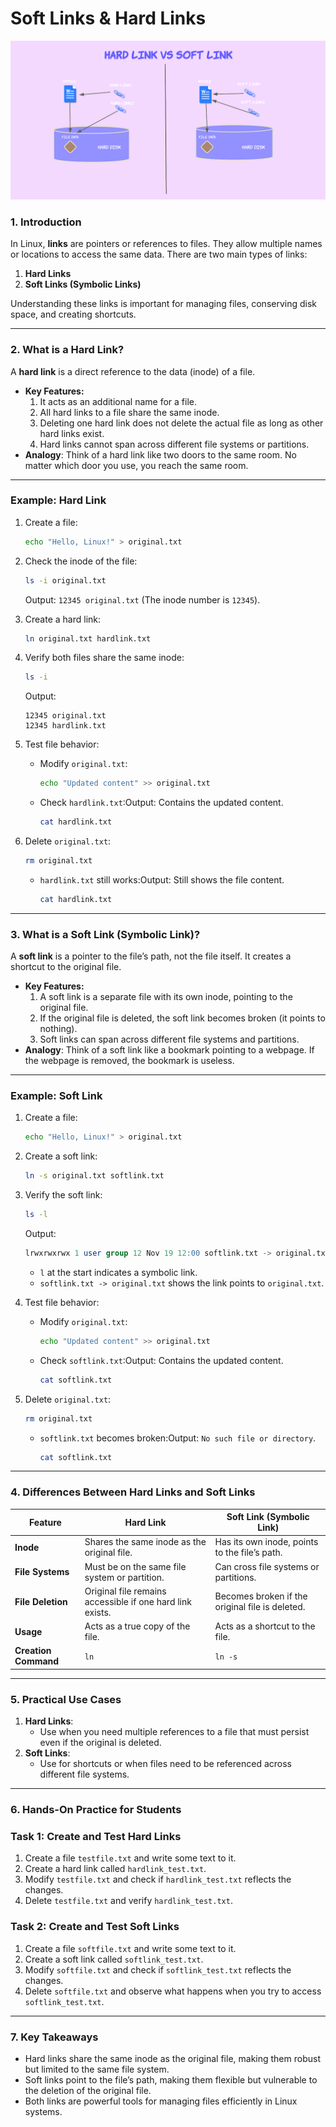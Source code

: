 # Soft Links & Hard Links

![image.png](../../images/links.png)

### **1. Introduction**

In Linux, **links** are pointers or references to files. They allow multiple names or locations to access the same data. There are two main types of links:

1. **Hard Links**
2. **Soft Links (Symbolic Links)**

Understanding these links is important for managing files, conserving disk space, and creating shortcuts.

---

### **2. What is a Hard Link?**

A **hard link** is a direct reference to the data (inode) of a file.

- **Key Features:**
    1. It acts as an additional name for a file.
    2. All hard links to a file share the same inode.
    3. Deleting one hard link does not delete the actual file as long as other hard links exist.
    4. Hard links cannot span across different file systems or partitions.
- **Analogy**: Think of a hard link like two doors to the same room. No matter which door you use, you reach the same room.

---

### **Example: Hard Link**

1. Create a file:
    
    ```bash
    echo "Hello, Linux!" > original.txt
    
    ```
    
2. Check the inode of the file:
    
    ```bash
    ls -i original.txt
    
    ```
    
    Output: `12345 original.txt` (The inode number is `12345`).
    
3. Create a hard link:
    
    ```bash
    ln original.txt hardlink.txt
    
    ```
    
4. Verify both files share the same inode:
    
    ```bash
    ls -i
    
    ```
    
    Output:
    
    ```
    12345 original.txt
    12345 hardlink.txt
    
    ```
    
5. Test file behavior:
    - Modify `original.txt`:
        
        ```bash
        echo "Updated content" >> original.txt
        
        ```
        
    - Check `hardlink.txt`:Output: Contains the updated content.
        
        ```bash
        cat hardlink.txt
        
        ```
        
6. Delete `original.txt`:
    
    ```bash
    rm original.txt
    
    ```
    
    - `hardlink.txt` still works:Output: Still shows the file content.
        
        ```bash
        cat hardlink.txt
        
        ```
        

---

### **3. What is a Soft Link (Symbolic Link)?**

A **soft link** is a pointer to the file’s path, not the file itself. It creates a shortcut to the original file.

- **Key Features:**
    1. A soft link is a separate file with its own inode, pointing to the original file.
    2. If the original file is deleted, the soft link becomes broken (it points to nothing).
    3. Soft links can span across different file systems and partitions.
- **Analogy**: Think of a soft link like a bookmark pointing to a webpage. If the webpage is removed, the bookmark is useless.

---

### **Example: Soft Link**

1. Create a file:
    
    ```bash
    echo "Hello, Linux!" > original.txt
    
    ```
    
2. Create a soft link:
    
    ```bash
    ln -s original.txt softlink.txt
    
    ```
    
3. Verify the soft link:
    
    ```bash
    ls -l
    
    ```
    
    Output:
    
    ```sql
    lrwxrwxrwx 1 user group 12 Nov 19 12:00 softlink.txt -> original.txt
    
    ```
    
    - `l` at the start indicates a symbolic link.
    - `softlink.txt -> original.txt` shows the link points to `original.txt`.
4. Test file behavior:
    - Modify `original.txt`:
        
        ```bash
        echo "Updated content" >> original.txt
        
        ```
        
    - Check `softlink.txt`:Output: Contains the updated content.
        
        ```bash
        cat softlink.txt
        
        ```
        
5. Delete `original.txt`:
    
    ```bash
    rm original.txt
    
    ```
    
    - `softlink.txt` becomes broken:Output: `No such file or directory`.
        
        ```bash
        cat softlink.txt
        
        ```
        

---

### **4. Differences Between Hard Links and Soft Links**

| Feature | Hard Link | Soft Link (Symbolic Link) |
| --- | --- | --- |
| **Inode** | Shares the same inode as the original file. | Has its own inode, points to the file’s path. |
| **File Systems** | Must be on the same file system or partition. | Can cross file systems or partitions. |
| **File Deletion** | Original file remains accessible if one hard link exists. | Becomes broken if the original file is deleted. |
| **Usage** | Acts as a true copy of the file. | Acts as a shortcut to the file. |
| **Creation Command** | `ln` | `ln -s` |

---

### **5. Practical Use Cases**

1. **Hard Links**:
    - Use when you need multiple references to a file that must persist even if the original is deleted.
2. **Soft Links**:
    - Use for shortcuts or when files need to be referenced across different file systems.

---

### **6. Hands-On Practice for Students**

### Task 1: Create and Test Hard Links

1. Create a file `testfile.txt` and write some text to it.
2. Create a hard link called `hardlink_test.txt`.
3. Modify `testfile.txt` and check if `hardlink_test.txt` reflects the changes.
4. Delete `testfile.txt` and verify `hardlink_test.txt`.

### Task 2: Create and Test Soft Links

1. Create a file `softfile.txt` and write some text to it.
2. Create a soft link called `softlink_test.txt`.
3. Modify `softfile.txt` and check if `softlink_test.txt` reflects the changes.
4. Delete `softfile.txt` and observe what happens when you try to access `softlink_test.txt`.

---

### **7. Key Takeaways**

- Hard links share the same inode as the original file, making them robust but limited to the same file system.
- Soft links point to the file’s path, making them flexible but vulnerable to the deletion of the original file.
- Both links are powerful tools for managing files efficiently in Linux systems.
